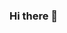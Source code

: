 ### Hi there 👋

<!--
**amantiwari1/amantiwari1** is a ✨ _special_ ✨ repository because its `README.md` (this file) appears on your GitHub profile.

Here are some ideas to get you started:

- 🔭 I’m currently working on MedTourEasy
- 🌱 I’m currently learning DevOps and Data Structure
- 👯 I’m looking to collaborate on ...
- 🤔 I’m looking for help with ...
- 💬 Ask me about ...
- 📫 How to reach me: amantiwari78632@gmail.com
- 😄 Pronouns: ...
- ⚡ Fun fact: ...
-->

